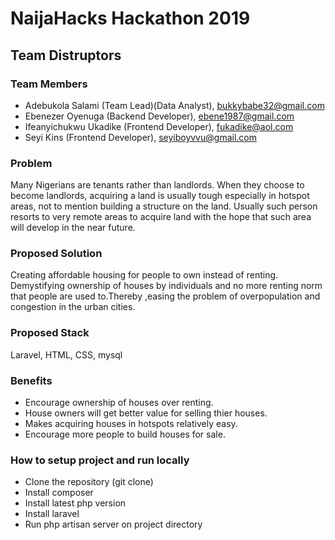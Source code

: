 # NaijaHacks Hackathon 2019

## Team Distruptors

### Team Members
* Adebukola Salami (Team Lead)(Data Analyst), bukkybabe32@gmail.com
* Ebenezer Oyenuga (Backend Developer), ebene1987@gmail.com
* Ifeanyichukwu Ukadike (Frontend Developer), fukadike@aol.com
* Seyi Kins (Frontend Developer), seyiboyvvu@gmail.com

### Problem
Many Nigerians are tenants rather than landlords. When they choose to become landlords, acquiring a land is usually tough especially in hotspot areas, not to mention building a structure on the land. Usually such person resorts to very remote areas to acquire land with the hope that such area will develop in the near future.

### Proposed Solution
Creating affordable housing for people to own instead of renting. Demystifying ownership of houses by individuals and no more renting norm that people are used to.Thereby ,easing the problem of overpopulation and congestion in the urban cities.

### Proposed Stack
Laravel, HTML, CSS, mysql

### Benefits
* Encourage ownership of houses over renting.
* House owners will get better value for selling thier houses.
* Makes acquiring houses in hotspots relatively easy.
* Encourage more people to build houses for sale.

### How to setup project and run locally
* Clone the repository (git clone)
* Install composer
* Install latest php version
* Install laravel
* Run php artisan server on project directory
